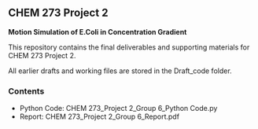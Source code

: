 ## CHEM 273 Project 2
**Motion Simulation of E.Coli in Concentration Gradient**

This repository contains the final deliverables and supporting materials for CHEM 273 Project 2.

All earlier drafts and working files are stored in the Draft_code folder.

### Contents
  - Python Code: CHEM 273_Project 2_Group 6_Python Code.py
  - Report: CHEM 273_Project 2_Group 6_Report.pdf
